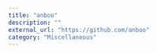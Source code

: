 ```yaml
---
title: "anboo"
description: ""
external_url: "https://github.com/anboo"
category: "Miscellaneous"
---
```


